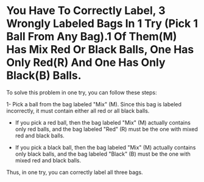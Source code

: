# You Have To Correctly Label, 3 Wrongly Labeled Bags In 1 Try (Pick 1 Ball From Any Bag).1 Of Them(M) Has Mix Red Or Black Balls, One Has Only Red(R) And One Has Only Black(B) Balls.

To solve this problem in one try, you can follow these steps:

1-  Pick a ball from the bag labeled "Mix" (M). Since this bag is labeled incorrectly, it must contain either all red or all black balls.

- If you pick a red ball, then the bag labeled "Mix" (M) actually contains only red balls, and the bag labeled "Red" (R) must be the one with mixed red and black balls.

- If you pick a black ball, then the bag labeled "Mix" (M) actually contains only black balls, and the bag labeled "Black" (B) must be the one with mixed red and black balls.

Thus, in one try, you can correctly label all three bags.
